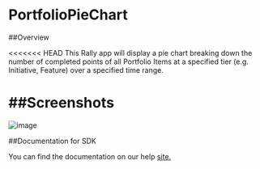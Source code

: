 PortfolioPieChart
=========================

##Overview

<<<<<<< HEAD
This Rally app will display a pie chart breaking down the number of completed points of all Portfolio Items at a specified tier (e.g. Initiative, Feature) over a specified time range.

##Screenshots
=======
![image](https://github.com/wazzaj/PortfolioPieChart/blob/master/doc/screenshots/Portfolio%20Pie%20Chart.png)

##Documentation for SDK

You can find the documentation on our help [site.](https://help.rallydev.com/apps/2.0/doc/)
